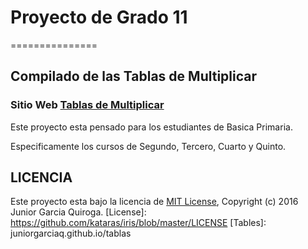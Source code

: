 # Proyecto de Grado 11 
===============

## Compilado de las Tablas de Multiplicar

### Sitio Web [Tablas de Multiplicar](tables)

Este proyecto esta pensado para los estudiantes de Basica Primaria.

Especificamente los cursos de Segundo, Tercero, Cuarto y Quinto.



LICENCIA
------------

Este proyecto esta bajo la licencia de [MIT License](LICENSE), Copyright (c) 2016 Junior Garcia Quiroga.
[License]: https://github.com/kataras/iris/blob/master/LICENSE
[Tables]: juniorgarciaq.github.io/tablas






